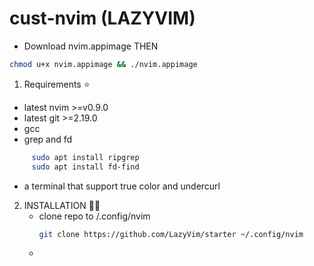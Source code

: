 # cust-nvim (LAZYVIM)
- Download nvim.appimage THEN 
``` sh
chmod u+x nvim.appimage && ./nvim.appimage
``` 
1.  Requirements ⭐
   - latest nvim >=v0.9.0
   - latest git >=2.19.0
   - gcc
   - grep and fd
```  bash
     sudo apt install ripgrep
     sudo apt install fd-find
```
  - a terminal that support true color and undercurl

2. INSTALLATION 🧑‍🏭
   - clone repo to /.config/nvim
     ``` sh
     git clone https://github.com/LazyVim/starter ~/.config/nvim
     ```
   - 
